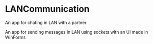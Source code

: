 # LANCommunication
An app for chating in LAN with a partner

An app for sending messages in LAN using sockets with an UI made in WinForms
